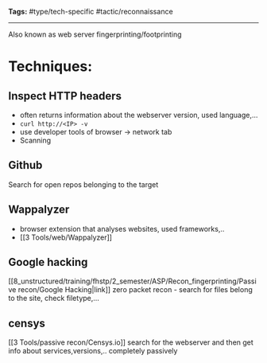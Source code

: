 **Tags:** #type/tech-specific #tactic/reconnaissance

---

Also known as web server fingerprinting/footprinting
# Techniques:
## Inspect HTTP headers

- often returns information about the webserver version, used language,...
- `curl http://<IP> -v` 
- use developer tools of browser -> network tab
- Scanning
## Github
Search for open repos belonging to the target
## Wappalyzer
- browser extension that analyses websites, used frameworks,..
- [[3 Tools/web/Wappalyzer]]
## Google hacking
[[8_unstructured/training/fhstp/2_semester/ASP/Recon_fingerprinting/Passive recon/Google Hacking|link]]
zero packet recon - search for files belong to the site, check filetype,...
## censys
[[3 Tools/passive recon/Censys.io]]
search for the webserver and then get info about services,versions,.. completely passively
